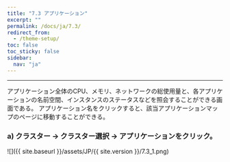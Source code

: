 ```yaml
---
title: "7.3 アプリケーション"
excerpt: ""
permalink: /docs/ja/7.3/
redirect_from:
  - /theme-setup/
toc: false
toc_sticky: false
sidebar:
  nav: "ja"
---
```



---

アプリケーション全体のCPU、メモリ、ネットワークの総使用量と、各アプリケーションの名前空間、インスタンスのステータスなどを照会することができる画面である。 アプリケーション名をクリックすると、該当アプリケーションマップのページに移動することができる。

### a\) クラスター → クラスター選択 → アプリケーションをクリック。
![]({{ site.baseurl }}/assets/JP/{{ site.version }}/7.3_1.png)



